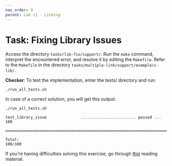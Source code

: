 ```yaml
---
nav_order: 9
parent: Lab 11 - Linking
---
```


# Task: Fixing Library Issues

Access the directory `tasks/lib-fix/support/`.
Run the `make` command, interpret the encountered error, and resolve it by editing the `Makefile`.
Refer to the `Makefile` in the directory `tasks/multiple-link/support/example/c-lib/`.


**Checker**: To test the implementation, enter the tests/ directory and run:

```
./run_all_tests.sh
```

In case of a correct solution, you will get this output:

```
./run_all_tests.sh

test_library_issue               ........................ passed ...  100

========================================================================

Total:                                                             100/100
```



If you're having difficulties solving this exercise, go through [this](../../reading/linking.md) reading material.
